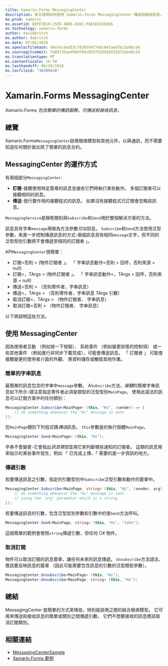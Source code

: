```yaml
---
title: Xamarin.Forms MessagingCenter
description: 本文說明如何使用 Xamarin.Forms MessagingCenter 傳送和接收訊息，以減少結合，例如檢視模型類別之間。
ms.prod: xamarin
ms.assetid: EDFE7B19-C5FD-40D5-816C-FAE56532E885
ms.technology: xamarin-forms
author: davidbritch
ms.author: dabritch
ms.date: 07/01/2016
ms.openlocfilehash: 49a7ecdad53c7820594f7ebc047ae6fbc5a9bc56
ms.sourcegitcommit: 7a89735aed9ddf89c855fd33928915d72da40c2d
ms.translationtype: MT
ms.contentlocale: zh-TW
ms.lasthandoff: 06/19/2018
ms.locfileid: "36209410"
---
```

# <a name="xamarinforms-messagingcenter"></a>Xamarin.Forms MessagingCenter

_Xamarin.Forms 包含簡單的傳訊服務，可傳送和接收訊息。_

<a name="Overview" />

## <a name="overview"></a>總覽

Xamarin.Forms`MessagingCenter`啟用檢視模型和其他元件，以與通訊，而不需要知道任何關於彼此除了簡單的訊息合約。

<a name="How_the_MessagingCenter_Works" />

## <a name="how-the-messagingcenter-works"></a>MessagingCenter 的運作方式

有兩個部分`MessagingCenter`:

-  **訂閱**-接聽使用特定簽章的訊息並接收它們時執行某些動作。 多個訂閱者可以接聽相同的訊息。
-  **傳送**-發行要作用的接聽程式的訊息。 如果沒有接聽程式已訂閱會忽略該訊息。


`MessagingService`是靜態類別與`Subscribe`和`Send`用於整個解決方案的方法。

訊息具有字串`message`用做為方法參數*位址*訊息。 `Subscribe`和`Send`方法使用泛型參數，來進一步控制傳遞訊息的方式-兩個訊息具有相同`message`文字，但不同的泛型型別引數將不會傳遞至相同的訂閱者 」。

API`MessagingCenter`很簡單：

-  訂閱&lt;否則 > (物件訂閱者 」、 「 字串訊息動作&lt;否則 > 回呼，否則來源 = null)
-  訂閱&lt;，TArgs > (物件訂閱者 」、 「 字串訊息動作&lt;，TArgs > 回呼，否則來源 = null)
-  傳送&lt;否則 > （否則寄件者，字串訊息）
-  傳送&lt;，TArgs > （否則寄件者，字串訊息 TArgs 引數）
-  取消訂閱&lt;，TArgs > （物件訂閱者、 字串訊息）
-  取消訂閱&lt;否則 > （物件訂閱者、 字串訊息）


以下將說明這些方法。

<a name="Using_the_MessagingCenter" />

## <a name="using-the-messagingcenter"></a>使用 MessagingCenter

因為使用者互動 （例如按一下按鈕）、 系統事件 （例如變更狀態的控制項） 或一些其他事件 （例如進行非同步下載完成），可能會傳送訊息。 「 訂閱者 」 可能會接聽變更的使用者介面的外觀、 將資料儲存或觸發其他作業。

### <a name="simple-string-message"></a>簡單的字串訊息

最簡單的訊息包含的字串中`message`參數。 A`Subscribe`方法，*接聽*的簡單字串訊息如下所示-請注意指定寄件者必須是類型的泛型型別`MainPage`。 使用此語法的訊息可以訂閱方案中的任何類別：

```csharp
MessagingCenter.Subscribe<MainPage> (this, "Hi", (sender) => {
    // do something whenever the "Hi" message is sent
});
```

在`MainPage`類別下列程式碼*傳送*訊息。 `this`參數是的執行個體`MainPage`。

```csharp
MessagingCenter.Send<MainPage> (this, "Hi");
```

字串不會變更-它會指出*訊息類型*並用它來判斷哪些通知的訂閱者。 這類的訊息用來指示的某些事件發生，例如 「 已完成上傳，「 需要的進一步資訊的地方。

### <a name="passing-an-argument"></a>傳遞引數

若要傳送訊息之引數，指定的引數型別中`Subscribe`泛型引數和動作的簽章中。

```csharp
MessagingCenter.Subscribe<MainPage, string> (this, "Hi", (sender, arg) => {
    // do something whenever the "Hi" message is sent
    // using the 'arg' parameter which is a string
});
```

若要傳送訊息的引數，包含泛型型別參數和引數中的值`Send`方法呼叫。

```csharp
MessagingCenter.Send<MainPage, string> (this, "Hi", "John");
```

這個簡單的範例會使用`string`傳遞引數，但任何 C# 物件。

### <a name="unsubscribe"></a>取消訂閱

物件可以取消訂閱的訊息簽章，讓任何未來的訊息傳遞。 `Unsubscribe`方法語法，應該要反映訊息的簽章 （因此可能需要包含訊息的引數的泛型類型參數）。

```csharp
MessagingCenter.Unsubscribe<MainPage> (this, "Hi");
MessagingCenter.Unsubscribe<MainPage, string> (this, "Hi");
```

<a name="Summary" />

## <a name="summary"></a>總結

MessagingCenter 是簡單的方式來降低，特別是啟用之間的結合檢視模型。 它可用來傳送和接收訊息的簡單或類別之間傳遞引數。 它們不想要接收的訊息應該取消訂閱類別。


## <a name="related-links"></a>相關連結

- [MessagingCenterSample](https://developer.xamarin.com/samples/UsingMessagingCenter)
- [Xamarin.Forms 範例](https://github.com/xamarin/xamarin-forms-samples)
